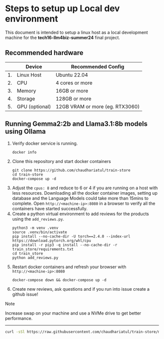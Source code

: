 # Steps to setup up Local dev environment

This document is intended to setup a linux host as a local development machine for the **tech16-llm4biz-summer24** final project.

## Recommended hardware
||**Device**|**Recommended Config**|
|-|-|-|
|1.|Linux Host|Ubuntu 22.04|
|2.|CPU|4 cores or more|
|3.|Memory|16GB or more|
|4.|Storage|128GB or more|
|5.|GPU (optional)|12GB VRAM or more (eg. RTX3060)|


## Running Gemma2:2b and Llama3.1:8b models using Ollama

1. Verify docker service is running.
   ```bash
   docker info
   ```
2. Clone this repository and start docker containers
   ```
   git clone https://github.com/chaudhariatul/train-store
   cd train-store
   docker-compose up -d
   ```
3. Adjust the `cpus: 8` and reduce to 6 or 4 if you are running on a host with less resources. Downloading all the docker container images, setting up database and the Language Models could take more than 15mins to complete. Open `http://<machine-ip>:8080` in a browser to verify all the containers have started successfully.
4. Create a python virtual environment to add reviews for the products using the `add_reviews.py`.
   ```
   python3 -m venv .venv
   source .venv/bin/activate
   pip install --no-cache-dir -U torch==2.4.0 --index-url https://download.pytorch.org/whl/cpu
   pip install -r pip3 -q install --no-cache-dir -r train_store/requirements.txt
   cd train_store
   python add_reviews.py
   ```
5. Restart docker containers and refresh your browser with `http://<machine-ip>:8080`
   ```
   docker-compose down && docker-compose up -d
   ```
6. Create new reviews, ask questions and if you run into issue create a github issue!

> [!NOTE]
> Increase swap on your machine and use a NVMe drive to get better performance.

---

```bash
curl -sSl https://raw.githubusercontent.com/chaudhariatul/train-store/main/setup_train_store_demo.sh | sh
```